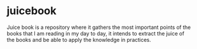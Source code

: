 # juicebook

Juice book is a repository where it gathers the most important points of the books that I am reading in my day to day, it intends to extract the juice of the books and be able to apply the knowledge in practices.
